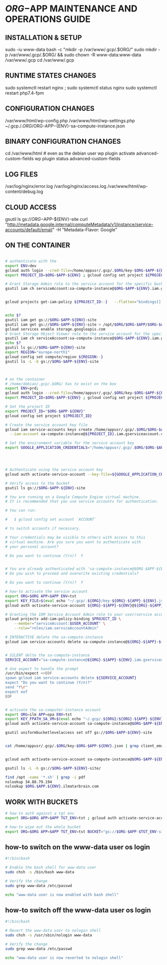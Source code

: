 
# $ORG-$APP MAINTENANCE AND OPERATIONS GUIDE

## INSTALLATION & SETUP

sudo -iu www-data bash -c "mkdir -p /var/www/.gcp/.$ORG/"
sudo mkdir -p /var/www/.gcp/.$ORG/ && sudo chown -R www-data:www-data /var/www/.gcp
cd /var/www/.gcp


## RUNTIME STATES CHANGES
sudo systemctl restart nginx ; sudo systemctl status nginx
sudo systemctl restart php7.4-fpm


## CONFIGURATION CHANGES
/var/www/html/wp-config.php
/var/www/html/wp-settings.php
~/.gcp./.$ORG/$ORG-$APP-${ENV}-sa-compute-instance.json


## BINARY CONFIGURATION CHANGES
cd /var/www/html # even as the debian user
wp plugin activate advanced-custom-fields
wp plugin status advanced-custom-fields


## LOG FILES
/var/log/nginx/error.log
/var/log/nginx/access.log
/var/www/html/wp-content/debug.log

## CLOUD ACCESS
gsutil ls gs://$ORG-$APP-${ENV}-site
curl "http://metadata.google.internal/computeMetadata/v1/instance/service-accounts/default/email" -H "Metadata-Flavor: Google"


## ON THE CONTAINER
```bash

# authenticate with the
export ENV=dev
gcloud auth login --cred-file=/home/appusr/.gcp/.$ORG/key-$ORG-$APP-${ENV}.json
export PROJECT_ID=$ORG-$APP-${ENV} ; gcloud config set project ${PROJECT_ID:-}

# Grant Storage Admin role to the service account for the specific bucket
gsutil iam ch serviceAccount:sa-compute-instance@$ORG-$APP-${ENV}.iam.gserviceaccount.com:roles/storage.admin gs://$ORG-$APP-${ENV}-site


gcloud projects get-iam-policy ${PROJECT_ID:-}   --flatten="bindings[].members"   --format='table(bindings.role)'   --filter="bindings.members:serviceAccount:sa-compute-instance@$ORG-$APP-${ENV}.iam.gserviceaccount.com"


echo $?
gsutil iam get gs://$ORG-$APP-${ENV}-site
gsutil iam get gs://$ORG-$APP-${ENV}-site > /opt/$ORG/$ORG-$APP/$ORG-$APP-inf/dat/log/gsutil-iam-get-gs.log
gcloud services enable storage.googleapis.com
# Grant Storage Object Viewer role to the service account for the specific bucket
gsutil iam ch serviceAccount:sa-compute-instance@$ORG-$APP-${ENV}.iam.gserviceaccount.com:roles/storage.objectViewer gs://$ORG-$APP-${ENV}-site
echo $?
gsutil ls gs://$ORG-$APP-${ENV}-site
export REGION="europe-north1"
gcloud config set compute/region ${REGION:-}
gsutil ls -L -b gs://$ORG-$APP-${ENV}-site



# on the container
# /home/debian/.gcp/.$ORG/ has to exist on the box
export ENV=prd;
gcloud auth login --cred-file=/home/appusr/.gcp/.$ORG/key-$ORG-$APP-${ENV}.json
export PROJECT_ID=$ORG-$APP-${ENV} ; gcloud config set project ${PROJECT_ID:-}

# Set the project ID
export PROJECT_ID="$ORG-$APP-${ENV}"
gcloud config set project ${PROJECT_ID}

# Create the service account key file
gcloud iam service-accounts keys create /home/appusr/.gcp/.$ORG/$ORG-$APP-${ENV}-sa-compute-instance.json \
  --iam-account sa-compute-instance@${PROJECT_ID}.iam.gserviceaccount.com

# Set the environment variable for the service account key
export GOOGLE_APPLICATION_CREDENTIALS="/home/appusr/.gcp/.$ORG/$ORG-$APP-${ENV}-sa-compute-instance.json"




# Authenticate using the service account key
gcloud auth activate-service-account --key-file=${GOOGLE_APPLICATION_CREDENTIALS}

# Verify access to the bucket
gsutil ls gs://$ORG-$APP-${ENV}-site

# You are running on a Google Compute Engine virtual machine.
# It is recommended that you use service accounts for authentication.

# You can run:

#   $ gcloud config set account `ACCOUNT`

# to switch accounts if necessary.

# Your credentials may be visible to others with access to this
# virtual machine. Are you sure you want to authenticate with
# your personal account?

# Do you want to continue (Y/n)?  Y


# You are already authenticated with 'sa-compute-instance@$ORG-$APP-${ENV}.iam.gserviceaccount.com'.
# Do you wish to proceed and overwrite existing credentials?

# Do you want to continue (Y/n)?  Y

# how-to activate the service account
export ORG=$ORG APP=$APP ENV=tst
export KEY_FILE=$(eval echo "~/.gcp/.${ORG}/key-${ORG}-${APP}-${ENV}.json")
gcloud auth activate-service-account ${ORG}-${APP}-${ENV}@${ORG}-${APP}-${ENV}.iam.gserviceaccount.com --key-file=${KEY_FILE}

# Granting the IAM Service Account Admin role to your user/service account
gcloud projects add-iam-policy-binding $PROJECT_ID \
    --member="serviceAccount:$USER_ACCOUNT" \
    --role="roles/iam.serviceAccountAdmin"

# INTERACTIVE delete the sa-compute-instance
gcloud iam service-accounts delete sa-compute-instance@${ORG}-${APP}-${ENV}.iam.gserviceaccount.com


# SILENT delte the sa-compute-instance
SERVICE_ACCOUNT="sa-compute-instance@${ORG}-${APP}-${ENV}.iam.gserviceaccount.com"

# Use expect to handle the prompt
/usr/bin/expect <<EOF
spawn gcloud iam service-accounts delete ${SERVICE_ACCOUNT}
expect "Do you want to continue (Y/n)?"
send "Y\r"
expect eof
EOF


# activate the sa-computer-instance account
export ORG=ilm APP=opa ENV=tst
export KEY_FPATH_SA_VM=$(eval echo "~/.gcp/.${ORG}/${ORG}-${APP}-${ENV}-sa-compute-instance.json")
gcloud auth activate-service-account sa-compute-instance@$ORG-$APP-${ENV}.iam.gserviceaccount.com --key-file=${KEY_FPATH_SA_VM}

gsutil uniformbucketlevelaccess set off gs://$ORG-$APP-${ENV}-site


cat /home/appusr/.gcp/.$ORG/key-$ORG-$APP-${ENV}.json | grep client_email


gcloud auth activate-service-account sa-compute-instance@$ORG-$APP-${ENV}.iam.gserviceaccount.com --key-file=/home/appusr/.gcp/.$ORG/$ORG-$APP-${ENV}-sa-compute-instance.json

gsutil ls -L -b gs://$ORG-$APP-${ENV}-site/

find /opt -name '*.sh' | grep -i pdf
nslookup 34.88.79.194
nslookup $ORG.$APP.${ENV}.ilmatarbrain.com

```

## WORK WITH BUCKETS

```sh
# how-to auth against a tgt env
export ORG=$ORG APP=$APP TGT_ENV=tst ; gcloud auth activate-service-account --key-file=$(eval echo ~/.gcp/.$ORG/key-${ORG}-${APP}-${TGT_ENV}.json)

# how-to wipe out the whole bucket
export ORG=$ORG APP=$APP TGT_ENV=tst BUCKET="gs://$ORG-$APP-$TGT_ENV-site" ; gsutil -m rm -r "${BUCKET}/**"
```

## how-to switch on the www-data user os login

```sh
#!/bin/bash

# Enable the bash shell for www-data user
sudo chsh -s /bin/bash www-data

# Verify the change
sudo grep www-data /etc/passwd

echo "www-data user is now enabled with bash shell"

```
## how-to switch off the www-data user os login

```sh
#!/bin/bash

# Revert the www-data user to nologin shell
sudo chsh -s /usr/sbin/nologin www-data

# Verify the change
sudo grep www-data /etc/passwd

echo "www-data user is now reverted to nologin shell"


```
